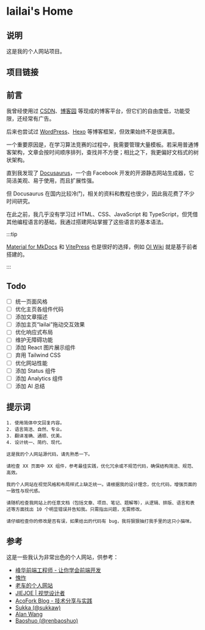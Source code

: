 # lailai's Home

## 说明

这是我的个人网站项目。

## 项目链接

<GitHub repo="lailai0916/lailai0916.github.io" />

## 前言

我曾经使用过 [CSDN](https://www.csdn.net)、[博客园](https://www.cnblogs.com) 等现成的博客平台，但它们的自由度低，功能受限，还经常有广告。

后来也尝试过 [WordPress](https://wordpress.org)、[Hexo](https://hexo.io) 等博客框架，但效果始终不是很满意。

一个重要原因是，在学习算法竞赛的过程中，我需要管理大量模板。若采用普通博客架构，文章会按时间顺序排列，查找并不方便；相比之下，我更偏好文档式的树状架构。

直到我发现了 [Docusaurus](https://docusaurus.io)，一个由 Facebook 开发的开源静态网站生成器，它简洁美观、易于使用，而且扩展性强。

但 Docusaurus 在国内比较冷门，相关的资料和教程也很少，因此我花费了不少时间研究。

在此之前，我几乎没有学习过 HTML、CSS、JavaScript 和 TypeScript，但凭借其他编程语言的基础，我通过搭建网站掌握了这些语言的基本语法。

:::tip

[Material for MkDocs](https://squidfunk.github.io/mkdocs-material/) 和 [VitePress](https://vitepress.dev) 也是很好的选择，例如 [OI Wiki](https://oi-wiki.org) 就是基于前者搭建的。

:::

## Todo

- [ ] 统一页面风格
- [ ] 优化主页各组件代码
- [ ] 添加文章描述
- [ ] 添加主页“lailai”拖动交互效果
- [ ] 优化响应式布局
- [ ] 维护无障碍功能
- [ ] 添加 React 图片展示组件
- [ ] 弃用 Tailwind CSS
- [ ] 优化网站性能
- [ ] 添加 Status 组件
- [ ] 添加 Analytics 组件
- [ ] 添加 AI 总结

## 提示词

```text title="通用"
1. 使用简体中文回复内容。
2. 语言简洁、自然、专业。
3. 翻译准确、通顺、优美。
4. 设计统一、简约、现代。
```

```text title="初始化"
这是我的个人网站源代码，请先熟悉一下。
```

```text title="代码优化"
请检查 XX 页面中 XX 组件，参考最佳实践，优化冗余或不规范代码，确保结构简洁、规范、高效。
```

```text title="设计优化"
我的个人网站在视觉风格和布局样式上缺乏统一。请根据我的设计理念，优化代码，增强页面的一致性与现代感。
```

```text title="随机抽查"
请随机检查我网站上的任意文档（包括文章、项目、笔记、题解等），从逻辑、排版、语言和表述等方面找出 10 个明显错误并告知我。只需指出问题，无需修改。
```

```text title="修改检查"
请仔细检查你的修改是否有误，如果给出的代码有 bug，我将狠狠抽打我手里的这只小猫咪。
```

## 参考

这是一些我认为非常出色的个人网站，供参考：

- [峰华前端工程师 - 让你学会前端开发](https://zxuqian.cn)
- [愧怍](https://kuizuo.cn)
- [老车的个人网站](https://cheyujie.art)
- [JIEJOE | 视觉设计者](https://www.jiejoe.com)
- [AcoFork Blog - 技术分享与实践](https://2x.nz)
- [Sukka (@sukkaw)](https://skk.moe)
- [Alan Wang](https://www.alanwang.site)
- [Baoshuo (@renbaoshuo)](https://baoshuo.ren)
